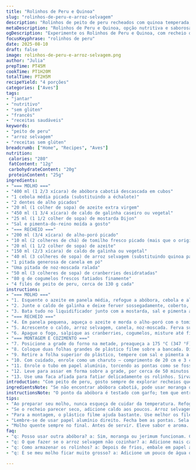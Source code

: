 ```yaml
---
title: "Rolinhos de Peru e Quinoa"
slug: "rolinhos-de-peru-e-arroz-selvagem"
description: "Rolinhos de peito de peru recheados com quinoa temperada, envolvidos e assados em papel alumínio para preservar suculência. Molho cremoso feito com abóbora cabotiá, alho e um toque de mostarda Dijon. Essa releitura usa arroz selvagem no lugar da quinoa, e adiciona cogumelos frescos na farofa para um sabor mais terroso. O processo enfatiza controle visual e tátil para garantir o ponto ideal, evitando a secura comum em carnes magras. Cozimento lento da abóbora cria doce natural que equilibra a acidez da mostarda. Receita livre de glúten, laticínios e ovos, trazendo opção rica e nutritiva para refeições."
metaDescription: "Rolinhos de Peru e Quinoa, opção nutritiva e saborosa; recheados com arroz selvagem e molho cremoso de abóbora, ideal para um jantar especial."
ogDescription: "Experimente os Rolinhos de Peru e Quinoa, com recheio de arroz selvagem e um delicioso molho de abóbora. Uma combinação perfeita de sabores."
focusKeyphrase: "rolinhos de peru"
date: 2025-08-10
draft: false
image: rolinhos-de-peru-e-arroz-selvagem.png
author: "Julia"
prepTime: PT45M
cookTime: PT1H20M
totalTime: PT2H5M
recipeYield: "4 porções"
categories: ["Aves"]
tags:
- "jantar"
- "nutritivo"
- "sem glúten"
- "francês"
- "receitas saudáveis"
keywords:
- "peito de peru"
- "arroz selvagem"
- "receitas sem glúten"
breadcrumb: ["Home", "Recipes", "Aves"]
nutrition: 
 calories: "280"
 fatContent: "12g"
 carbohydrateContent: "20g"
 proteinContent: "25g"
ingredients:
- "=== MOLHO ==="
- "400 ml (1 2/3 xícara) de abóbora cabotiá descascada em cubos"
- "1 cebola média picada (substituindo a échalote)"
- "2 dentes de alho picados"
- "20 ml (1 colher de sopa) de azeite extra virgem"
- "450 ml (1 3/4 xícara) de caldo de galinha caseiro ou vegetal"
- "25 ml (1 1/2 colher de sopa) de mostarda Dijon"
- "Sal e pimenta-do-reino moída a gosto"
- "=== RECHEIO ==="
- "200 ml (3/4 xícara) de alho-poró picado"
- "10 ml (2 colheres de chá) de tomilho fresco picado (mais que o original para realçar)"
- "20 ml (1 1/2 colher de sopa) de azeite"
- "150 ml (2/3 xícara) de caldo de galinha ou vegetal"
- "40 ml (3 colheres de sopa) de arroz selvagem (substituindo quinoa para textura mais firme)"
- "1 pitada generosa de canela em pó"
- "Uma pitada de noz-moscada ralada"
- "50 ml (3 colheres de sopa) de cranberries desidratadas"
- "80 g de cogumelos frescos fatiados finamente"
- "4 filés de peito de peru, cerca de 130 g cada"
instructions:
- "=== MOLHO ==="
- "1. Esquente o azeite em panela média, refogue a abóbora, cebola e alho em fogo baixo-médio até que a abóbora comece a amolecer, uns 6 minutos. O segredo aqui é não dourar demais para não amargar, só deixar quebrar a estrutura da abóbora."
- "2. Junte o caldo de galinha e deixe ferver sossegadamente, coberto, até a abóbora ficar macia ao ponto de desmanchar ao toque do garfo, aproximadamente 22 minutos. Se secar muito, pingue água quente para completar."
- "3. Bata tudo no liquidificador junto com a mostarda, sal e pimenta até virar molho liso e aveludado. Reserve em banho maria para conservar quente."
- "=== RECHEIO ==="
- "4. Em panela pequena, aqueça o azeite e morda o alho-poró com o tomilho em fogo baixo, até ficar translúcido e macio — uns 8 minutos, mexendo sempre para não queimar."
- "5. Acrescente o caldo, arroz selvagem, canela, noz-moscada. Ferva suave, cubra e deixe cozinhar até o arroz amaciar, cerca de 25 minutos. Se secar rápido, adicione caldo ou água quente aos poucos — arroz selvagem é mais resistente que quinoa."
- "6. Apague o fogo, salpique as cranberries, cogumelos, misture até ficar com textura pegajosa que permita modelar. Deixe esfriar para facilitar a montagem."
- "=== MONTAGEM E COZIMENTO ==="
- "7. Posicione a grade do forno na metade, preaqueça a 175 °C (347 °F)."
- "8. Coloque duas folhas grandes de plástico filme sobre a bancada. Disponha dois filés lado a lado, entre as duas camadas. Com rolo de massa ou socador de carne, vá afinando até ficar retângulos de aproximadamente 20 x 16 cm."
- "9. Retire a folha superior do plástico, tempere com sal e pimenta a gosto. Distribua metade do recheio no lado mais largo, espalhando sem exagerar para caber ao enrolar."
- "10. Com cuidado, enrole como um charuto — comprimento de 20 cm e 3 cm de diâmetro. Retire o plástico com calma."
- "11. Enrole o tubo em papel alumínio, torcendo as pontas como se fosse bala, sela bem para o vapor não escapar e a carne cozinhar na suculência dela própria."
- "12. Leve para assar em forma sobre a grade, por cerca de 50 minutos. Retire o papel e deixe dourar por 10 minutos a mais, isso ajuda no sabor e visual. Se aparecer líquido muito claro, espere evaporar antes de abrir para não bagunçar a estrutura."
- "13. Use uma faca afiada para fatiar delicadamente os rolinhos. Sirva quente, regado com o molho de abóbora."
introduction: "Com peito de peru, gosto sempre de explorar recheios que adicionem umidade e aroma para compensar a carne naturalmente seca. Quinoa é excelente, mas troquei pelo arroz selvagem que tem textura mais firme e um sabor mais terroso, combinando com o toque doce das cranberries e o aroma dos cogumelos. A abóbora transforma o molho, sua doçura e leve cremosidade equilibram a picância da mostarda Dijon. No forno, o papel alumínio é essencial para garantir que o vapor fique preso, cozinha devagar, sem ressecar. Temperar com canela e noz-moscada cria profundidade, algo que descobri em tentativas anteriores — dosar é o segredo. Vale cada minuto para juntar tudo numa experiência aromática rica."
ingredientsNote: "Se não encontrar abóbora cabotiá, pode usar moranga ou até jerimum. Para a substituição da quinoa, arroz selvagem aparece como um ótimo parceiro por sua textura firme; em último caso, arroz integral funciona bem, só ajuste o líquido e o tempo. Os cogumelos adicionam um sabor amanteigado e úmido — shiitake fresco ou champignon caem superbem. No molho, a cebola pode substituir a échalote sem perder sabor, evitamos amargor com baixa temperatura no refogado. Se preferir versões vegetarianas, troque o caldo de galinha por vegetal robusto. Canela e noz moscada merecem moderação, pois dominam o paladar fácil. Cuidado ao enrolar a carne fina demais para não rasgar na hora."
instructionsNote: "O ponto da abóbora é testado com garfo; tem que entrar e sair fácil, mas ainda firme para não virar purê totalmente líquido. No recheio, o arroz selvagem pede fogo baixo e acompanhamento constante para não queimar ou secar demais; umidade faz toda diferença para rechear e dar liga. Recheio morno facilita manipulação — frio endurece, quente demais pode desmanchar. O segredo do rolinho é enrolar firme, mas sem esticar demais a carne, para evitar rompimento. Papel alumínio é sua melhor amiga nesse cozimento a vapor, garante suculência e concentração de sabores. Tirar o alumínio no final pra dar uma douradinha sem ressecar. Finalize sempre com molho quente para realçar aroma, e arrisque uns crocantes leves de farinha de milho ou castanhas no prato para contraste textural."
tips:
- "Ao preparar seu molho, nunca esqueça de cuidar da temperatura. Refogue em fogo baixo moderado. Não deixe dourar muito para evitar amargor. A abóbora deve amolecer, mas ainda ficar íntegra. Olhe sempre e use o garfo."
- "Se o recheio parecer seco, adicione caldo aos poucos. Arroz selvagem tem tempo diferente de cozimento. Mexa com frequência. Umidade é chave depois de misturar os ingredientes. Não hesite em ajustar com líquido se necessário."
- "Para a montagem, o plástico filme ajuda bastante. Use melhor os filés de peru. Bata com um rolo, mas não estique demais. E atenção ao enrolar. O rolinho precisa ser firme, mas não estirado. Isso evita que rasgue."
- "Lembre-se de usar papel alumínio direito. Fecha bem as pontas. Sela para garantir a umidade. E quando retirar do forno, tenha paciência. Dourar é fundamental, mas não deixe ressecar. Regule o tempo."
- "Molho quente sempre no final. Antes de servir. Eleve sabor e aroma. Dê um toque com especiarias como canela ou noz-moscada. E não esqueça de contrastar com crocantes de farinha de milho ou castanhas."
faq:
- "q: Posso usar outra abóbora? a: Sim, moranga ou jerimum funcionam. Calcule o tempo de cozimento. A textura muda, então teste com garfo."
- "q: O que fazer se o arroz selvagem não cozinhar? a: Adicione mais caldo ou água quente. Mexa bem. Às vezes, ele precisa de atenção extra."
- "q: Como armazenar os rolinhos? a: Depois de frios, embale em papel alumínio. Pode refrigerar até 3 dias. Para reaquecer, use forno."
- "q: E se meu molho ficar muito grosso? a: Adicione um pouco de água quente ou caldo. Misture tudo no liquidificador novamente. Mantenha a cremosidade."

---
```

